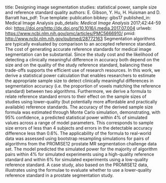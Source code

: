 title: Designing image segmentation studies: statistical power, sample size and reference standard quality
authors: E. Gibson, Y. Hu, H. Huisman and D. Barratt
has_pdf: True
template: publication
bibkey: gibs17
published_in: Medical Image Analysis
pub_details: <i>Medical Image Analysis</i> 2017;42:44-59
doi: https://doi.org/http://dx.doi.org/10.1016/j.media.2017.07.004
urlweb: https://www.ncbi.nlm.nih.gov/pmc/articles/PMC5666910/
pmid: http://www.ncbi.nlm.nih.gov/pubmed/28772163
Segmentation algorithms are typically evaluated by comparison to an accepted reference standard. The cost of generating accurate reference standards for medical image segmentation can be substantial. Since the study cost and the likelihood of detecting a clinically meaningful difference in accuracy both depend on the size and on the quality of the study reference standard, balancing these trade-offs supports the efficient use of research resources.  In this work, we derive a statistical power calculation that enables researchers to estimate the appropriate sample size to detect clinically meaningful differences in segmentation accuracy (i.e. the proportion of voxels matching the reference standard) between two algorithms. Furthermore, we derive a formula to relate reference standard errors to their effect on the sample sizes of studies using lower-quality (but potentially more affordable and practically available) reference standards.  The accuracy of the derived sample size formula was estimated through Monte Carlo simulation, demonstrating, with 95% confidence, a predicted statistical power within 4% of simulated values across a range of model parameters. This corresponds to sample size errors of less than 4 subjects and errors in the detectable accuracy difference less than 0.6%. The applicability of the formula to real-world data was assessed using bootstrap resampling simulations for pairs of algorithms from the PROMISE12 prostate MR segmentation challenge data set. The model predicted the simulated power for the majority of algorithm pairs within 4% for simulated experiments using a high-quality reference standard and within 6% for simulated experiments using a low-quality reference standard. A case study, also based on the PROMISE12 data, illustrates using the formulae to evaluate whether to use a lower-quality reference standard in a prostate segmentation study.

